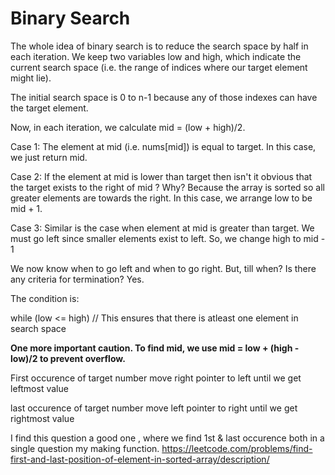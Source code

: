 # Binary Search
The whole idea of binary search is to reduce the search space by half in each iteration. We keep two variables low and high, which indicate the current search space (i.e. the range of indices where our target element might lie).

The initial search space is 0 to n-1 because any of those indexes can have the target element.

Now, in each iteration, we calculate mid = (low + high)/2.

Case 1: The element at mid (i.e. nums[mid]) is equal to target. In this case, we just return mid.

Case 2: If the element at mid is lower than target then isn't it obvious that the target exists to the right of mid ? Why? Because the array is sorted so all greater elements are towards the right. In this case, we arrange low to be mid + 1.

Case 3: Similar is the case when element at mid is greater than target. We must go left since smaller elements exist to left. So, we change high to mid - 1

We now know when to go left and when to go right. But, till when? Is there any criteria for termination? Yes.

The condition is:

while (low <= high) // This ensures that there is atleast one element in search space

**One more important caution. To find mid, we use mid = low + (high - low)/2 to prevent overflow.**

First occurence of target number 
move right pointer to left until we get leftmost value 

last occurence of target number 
move left pointer to right until we get rightmost value

I find this question a good one , where we find 1st & last occurence both in a single question my making function.
https://leetcode.com/problems/find-first-and-last-position-of-element-in-sorted-array/description/ 